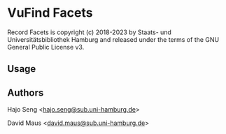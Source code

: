 # VuFind Facets

Record Facets is copyright (c) 2018-2023 by Staats- und Universitätsbibliothek Hamburg and released under the terms of
the GNU General Public License v3.

## Usage

## Authors

Hajo Seng &lt;hajo.seng@sub.uni-hamburg.de&gt;

David Maus &lt;david.maus@sub.uni-hamburg.de&gt;
